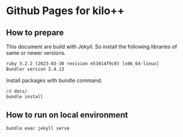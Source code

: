# Github Pages for kilo++

## How to prepare

This document are build with Jekyll.
So install the following libraries of same or newer versions.

```bash
ruby 3.2.2 (2023-03-30 revision e51014f9c0) [x86_64-linux]
Bundler version 2.4.13
```

Install packages with bundle command.

```bash
cd docs/
bundle install
```

## How to run on local environment

```bash
bundle exec jekyll serve
```
